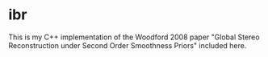 # ibr
This is my C++ implementation of the Woodford 2008 paper "Global Stereo Reconstruction under Second Order Smoothness Priors" included here.
